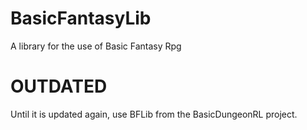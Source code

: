# BasicFantasyLib
A library for the use of Basic Fantasy Rpg

# OUTDATED
Until it is updated again, use BFLib from the BasicDungeonRL project.